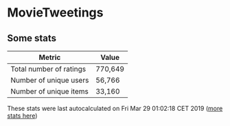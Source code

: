 # MovieTweetings
## Some stats

Metric | Value
--- | ---
Total number of ratings                 | 770,649
Number of unique users                  | 56,766
Number of unique items                  | 33,160
These stats were last autocalculated on Fri Mar 29 01:02:18 CET 2019  ([more stats here](./stats.md))

